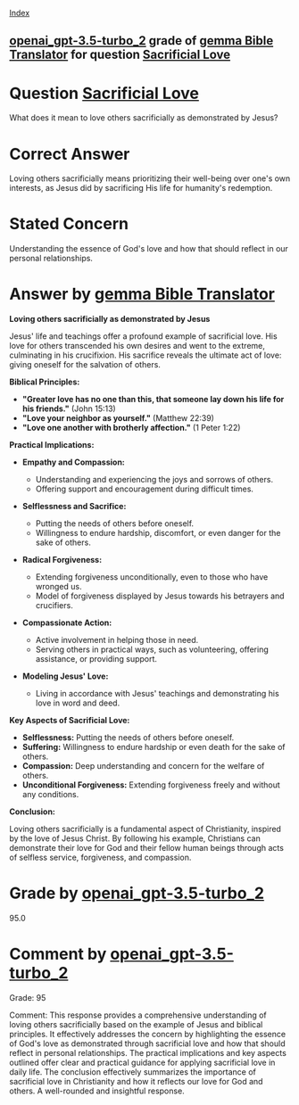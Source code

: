 
[Index](../../../../index.md)
## [openai_gpt-3.5-turbo_2](../../../grading_models/openai_gpt-3.5-turbo_2.md) grade of [gemma Bible Translator](../../../answering_models/gemma_Bible_Translator.md) for question [Sacrificial Love](../../../questions/Sacrificial_Love.md)

# Question [Sacrificial Love](../../../questions/Sacrificial_Love.md)
What does it mean to love others sacrificially as demonstrated by Jesus?

# Correct Answer
Loving others sacrificially means prioritizing their well-being over one's own interests, as Jesus did by sacrificing His life for humanity's redemption.

# Stated Concern
Understanding the essence of God's love and how that should reflect in our personal relationships.

# Answer by [gemma Bible Translator](../../../answering_models/gemma_Bible_Translator.md)
**Loving others sacrificially as demonstrated by Jesus**

Jesus' life and teachings offer a profound example of sacrificial love. His love for others transcended his own desires and went to the extreme, culminating in his crucifixion. His sacrifice reveals the ultimate act of love: giving oneself for the salvation of others.

**Biblical Principles:**

* **"Greater love has no one than this, that someone lay down his life for his friends."** (John 15:13)
* **"Love your neighbor as yourself."** (Matthew 22:39)
* **"Love one another with brotherly affection."** (1 Peter 1:22)

**Practical Implications:**

* **Empathy and Compassion:**
    - Understanding and experiencing the joys and sorrows of others.
    - Offering support and encouragement during difficult times.


* **Selflessness and Sacrifice:**
    - Putting the needs of others before oneself.
    - Willingness to endure hardship, discomfort, or even danger for the sake of others.


* **Radical Forgiveness:**
    - Extending forgiveness unconditionally, even to those who have wronged us.
    - Model of forgiveness displayed by Jesus towards his betrayers and crucifiers.


* **Compassionate Action:**
    - Active involvement in helping those in need.
    - Serving others in practical ways, such as volunteering, offering assistance, or providing support.


* **Modeling Jesus' Love:**
    - Living in accordance with Jesus' teachings and demonstrating his love in word and deed.


**Key Aspects of Sacrificial Love:**

* **Selflessness:** Putting the needs of others before oneself.
* **Suffering:** Willingness to endure hardship or even death for the sake of others.
* **Compassion:** Deep understanding and concern for the welfare of others.
* **Unconditional Forgiveness:** Extending forgiveness freely and without any conditions.

**Conclusion:**

Loving others sacrificially is a fundamental aspect of Christianity, inspired by the love of Jesus Christ. By following his example, Christians can demonstrate their love for God and their fellow human beings through acts of selfless service, forgiveness, and compassion.

# Grade by [openai_gpt-3.5-turbo_2](../../../grading_models/openai_gpt-3.5-turbo_2.md)
95.0

# Comment by [openai_gpt-3.5-turbo_2](../../../grading_models/openai_gpt-3.5-turbo_2.md)
Grade: 95

Comment: This response provides a comprehensive understanding of loving others sacrificially based on the example of Jesus and biblical principles. It effectively addresses the concern by highlighting the essence of God's love as demonstrated through sacrificial love and how that should reflect in personal relationships. The practical implications and key aspects outlined offer clear and practical guidance for applying sacrificial love in daily life. The conclusion effectively summarizes the importance of sacrificial love in Christianity and how it reflects our love for God and others. A well-rounded and insightful response.
